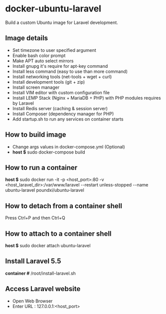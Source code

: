 # docker-ubuntu-laravel
Build a custom Ubuntu image for Laravel development.

## Image details
 - Set timezone to user specified argument
 - Enable bash color prompt
 - Make APT auto select mirrors
 - Install gnupg it's require for apt-key command
 - Install less command (easy to use than more command)
 - Install networking tools (net-tools + wget + curl)
 - Install development tools (git + zip)
 - Install screen manager
 - Install VIM editor with custom configuration file
 - Install LEMP Stack (Nginx + MariaDB + PHP) with PHP modules requires by Laravel
 - Install Redis server (caching & session server)
 - Install Composer (dependency manager for PHP)
 - Add startup.sh to run any services on container starts

## How to build image
 - Change args values in docker-compose.yml (Optional)
 - **host $** sudo docker-compose build

## How to run a container
**host $** sudo docker run -it -p <host_port>:80 -v <host_laravel_dir>:/var/www/laravel --restart unless-stopped --name ubuntu-laravel poundxi/ubuntu-laravel

## How to detach from a container shell
Press Ctrl+P and then Ctrl+Q

## How to attach to a container shell
**host $** sudo docker attach ubuntu-laravel

## Install Laravel 5.5
**container #** /root/install-laravel.sh

## Access Laravel website
- Open Web Browser
- Enter URL : 127.0.0.1:<host_port>
